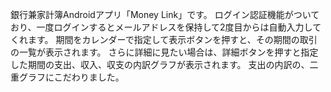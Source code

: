 銀行兼家計簿Androidアプリ「Money Link」です。
ログイン認証機能がついており、一度ログインするとメールアドレスを保持して2度目からは自動入力してくれます。
期間をカレンダーで指定して表示ボタンを押すと、その期間の取引の一覧が表示されます。
さらに詳細に見たい場合は、詳細ボタンを押すと指定した期間の支出、収入、収支の内訳グラフが表示されます。
支出の内訳の、二重グラフにこだわりました。
